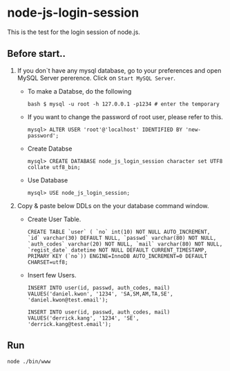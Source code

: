 # node-js-login-session
This is the test for the login session of node.js.

## Before start..
1. If you don\`t have any mysql database, go to your preferences and open MySQL Server pererence. Click on `Start MySQL Server`.
	-  To make a Databse, do the following
		~~~
		bash $ mysql -u root -h 127.0.0.1 -p1234 # enter the temporary 
		~~~

	- If you want to change the password of root user, please refer to this.
		~~~
		mysql> ALTER USER 'root'@'localhost' IDENTIFIED BY 'new-password';
		~~~

	- Create Databse
		~~~
		mysql> CREATE DATABASE node_js_login_session character set UTF8 collate utf8_bin;
		~~~

	- Use Database
		~~~
		mysql> USE node_js_login_session;
		~~~

2. Copy & paste below DDLs on the your database command window.
	- Create User Table.
		~~~
		CREATE TABLE `user` ( `no` int(10) NOT NULL AUTO_INCREMENT, `id` varchar(30) DEFAULT NULL, `passwd` varchar(80) NOT NULL, `auth_codes` varchar(20) NOT NULL, `mail` varchar(80) NOT NULL, `regist_date` datetime NOT NULL DEFAULT CURRENT_TIMESTAMP, PRIMARY KEY (`no`)) ENGINE=InnoDB AUTO_INCREMENT=0 DEFAULT CHARSET=utf8;
		~~~
	- Insert few Users.
		~~~
		INSERT INTO user(id, passwd, auth_codes, mail) VALUES('daniel.kwon', '1234', 'SA,SM,AM,TA,SE', 'daniel.kwon@test.email');
		~~~
		~~~
		INSERT INTO user(id, passwd, auth_codes, mail) VALUES('derrick.kang', '1234', 'SE', 'derrick.kang@test.email');
		~~~

## Run
~~~
node ./bin/www
~~~
